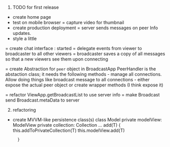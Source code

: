 ﻿1. TODO for first release

- create home page
- test on mobile browser
= capture video for thumbnail
- create production deployment
= server sends messages on peer Info updates.
- style a little

= create chat interface : started
    = delegate events from viewer to broadcaster to all other viewers
    = broadcaster saves a copy of all messages so that a new viewers see them upon connecting

= create Abstraction for `peer` object  in BroadcastApp
    PeerHandler is the abstaction class; it needs the following methods
        - manage all connections. Allow doing things like broadcast message to all connections
        - either expose the actual peer object or create wrapper methods (I think expose it)

= refactor ViewApp.getBroadcastList to use server info
 = make Broadcast send Broadcast.metaData to server


2. refactoring

- create MVVM-like persistence class(s)
    class Model<T>
        private modelView: ModelView
        private collection: Collection<T>
        ...
        add(T) {
            this.addToPrivateCollection(T)
            this.modelView.add(T)

        }


